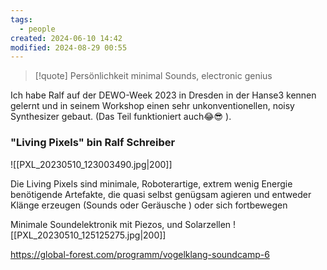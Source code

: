 ```yaml
---
tags:
  - people
created: 2024-06-10 14:42
modified: 2024-08-29 00:55
---
```


> [!quote] Persönlichkeit
> minimal Sounds, electronic genius

Ich habe Ralf auf der DEWO-Week 2023 in Dresden in der Hanse3 kennen gelernt und in seinem Workshop einen sehr unkonventionellen, noisy Synthesizer gebaut. (Das Teil funktioniert auch😂😎 ).

### "Living Pixels" bin Ralf Schreiber

![[PXL_20230510_123003490.jpg|200]]

Die Living Pixels sind minimale, Roboterartige, extrem wenig Energie benötigende Artefakte, die quasi selbst genügsam agieren und entweder Klänge erzeugen (Sounds oder Geräusche ) oder sich fortbewegen

Minimale Soundelektronik mit Piezos, und Solarzellen
![[PXL_20230510_125125275.jpg|200]]

https://global-forest.com/programm/vogelklang-soundcamp-6
